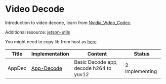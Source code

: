 # Video Decode
Introduction to video decode, learn from [Nvidia_Video_Codec](). 

Additional resource: [jetson-utils](https://github.com/dusty-nv/jetson-utils)

You might need to copy lib from host as [here](https://github.com/NVIDIA/nvidia-docker/issues/1001#issuecomment-506809047)


Title | Implementation | Content | Status 
--- | --- | --- | --- |
AppDec | [App-Decode](AppDec) | Basic Decode app, decode h264 to yuv12 |2 Implementing | 